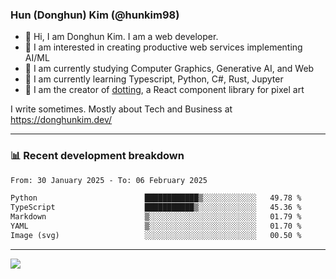 ### Hun (Donghun) Kim (@hunkim98)

- 👋 Hi, I am Donghun Kim. I am a web developer. 
- 🤔 I am interested in creating productive web services implementing AI/ML
- 🔭 I am currently studying Computer Graphics, Generative AI, and Web 
- 🌱 I am currently learning Typescript, Python, C#, Rust, Jupyter
- 🎨 I am the creator of [dotting](https://github.com/hunkim98/dotting), a React component library for pixel art

I write sometimes. Mostly about Tech and Business at https://donghunkim.dev/

---
### 📊 Recent development breakdown
<!--START_SECTION:waka-->

```txt
From: 30 January 2025 - To: 06 February 2025

Python                        ████████████▒░░░░░░░░░░░░   49.78 %
TypeScript                    ███████████▒░░░░░░░░░░░░░   45.36 %
Markdown                      ▒░░░░░░░░░░░░░░░░░░░░░░░░   01.79 %
YAML                          ▒░░░░░░░░░░░░░░░░░░░░░░░░   01.70 %
Image (svg)                   ░░░░░░░░░░░░░░░░░░░░░░░░░   00.50 %
```

<!--END_SECTION:waka-->
---

<!-- <div align='center'> -->
  <img align="center" src="https://github-readme-stats.vercel.app/api?username=hunkim98&theme=dark&show_icons=true"/>
<!-- </div> -->
<!--
**hunkim98/hunkim98** is a ✨ _special_ ✨ repository because its `README.md` (this file) appears on your GitHub profile.

Here are some ideas to get you started:

- 🔭 I’m currently working on ...
- 🌱 I’m currently learning ...
- 👯 I’m looking to collaborate on ...
- 🤔 I’m looking for help with ...
- 💬 Ask me about ...
- 📫 How to reach me: ...
- 😄 Pronouns: ...
- ⚡ Fun fact: ...
-->
